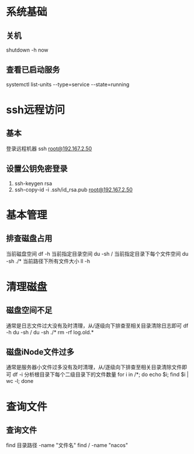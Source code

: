 # 系统基础

## 关机

shutdown -h now

## 查看已启动服务
systemctl list-units --type=service --state=running

# ssh远程访问

## 基本

登录远程机器 ssh root@192.167.2.50

## 设置公钥免密登录

1. ssh-keygen rsa
2. ssh-copy-id -i .ssh/id_rsa.pub root@192.167.2.50

##  

# 基本管理

## 排查磁盘占用

当前磁盘空间
df -h
当前指定目录空间
du -sh /
当前指定目录下每个文件空间
du -sh ./*
当前路径下所有文件大小
ll -h

# 清理磁盘
## 磁盘空间不足
通常是日志文件过大没有及时清理，从/逐级向下排查至相关目录清除日志即可
df -h
du -sh /
du -sh ./*
rm -rf log.old.*
## 磁盘iNode文件过多
通常是服务器小文件过多没有及时清理，从/逐级向下排查至相关目录清除文件即可
df -i
分析根目录下每个二级目录下的文件数量
for i in /*; do echo $i; find $i | wc -l; done


# 查询文件
## 查询文件
find 目录路径 -name "文件名"
find / -name "nacos"
